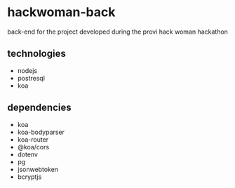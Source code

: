 # hackwoman-back

back-end for the project developed during the provi hack woman hackathon

## technologies

- nodejs
- postresql
- koa

## dependencies

- koa
- koa-bodyparser
- koa-router
- @koa/cors
- dotenv
- pg
- jsonwebtoken
- bcryptjs
